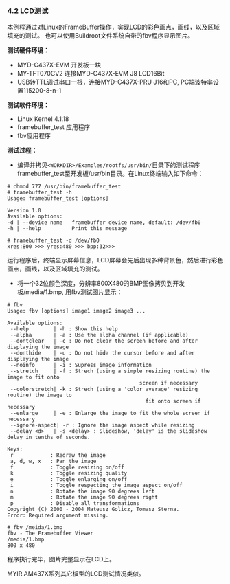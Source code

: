 ### 4.2 LCD测试

本例程通过对Linux的FrameBuffer操作，实现LCD的彩色画点，画线，以及区域填充的测试。 也可以使用Buildroot文件系统自带的fbv程序显示图片。

**测试硬件环境：**

* MYD-C437X-EVM 开发板一块  
* MY-TFT070CV2 连接MYD-C437X-EVM J8 LCD16Bit 
* USB转TTL调试串口一根，连接MYD-C437X-PRU J16和PC, PC端波特率设置115200-8-n-1

**测试软件环境：**

* Linux Kernel 4.1.18   
* framebuffer\_test 应用程序  
* fbv应用程序

**测试过程：**

* 编译并拷贝`<WORKDIR>/Examples/rootfs/usr/bin/`目录下的测试程序framebuffer\_test至开发板/usr/bin目录。在Linux终端输入如下命令：  

```
# chmod 777 /usr/bin/framebuffer_test
# framebuffer_test -h
Usage: framebuffer_test [options]

Version 1.0
Available options:
-d | --device name   framebuffer device name, default: /dev/fb0
-h | --help          Print this message

# framebuffer_test -d /dev/fb0
xres:800 >>> yres:480 >>> bpp:32>>>
```

运行程序后，终端显示屏幕信息，LCD屏幕会先后出现多种背景色，然后进行彩色画点，画线，以及区域填充的测试。

* 将一个32位颜色深度，分辨率800X480的BMP图像拷贝到开发板/media/1.bmp, 用fbv测试图片显示：  

```
# fbv
Usage: fbv [options] image1 image2 image3 ...

Available options:
 --help        | -h : Show this help
 --alpha       | -a : Use the alpha channel (if applicable)
 --dontclear   | -c : Do not clear the screen before and after displaying the image
 --donthide    | -u : Do not hide the cursor before and after displaying the image
 --noinfo      | -i : Supress image information
 --stretch     | -f : Strech (using a simple resizing routine) the image to fit onto
                                           screen if necessary
 --colorstretch| -k : Strech (using a 'color average' resizing routine) the image to 
                                             fit onto screen if necessary
 --enlarge     | -e : Enlarge the image to fit the whole screen if necessary
 --ignore-aspect| -r : Ignore the image aspect while resizing
 --delay <d>   | -s <delay> : Slideshow, 'delay' is the slideshow delay in tenths of seconds.

Keys:
 r            : Redraw the image
 a, d, w, x   : Pan the image
 f            : Toggle resizing on/off
 k            : Toggle resizing quality
 e            : Toggle enlarging on/off
 i            : Toggle respecting the image aspect on/off
 n            : Rotate the image 90 degrees left
 m            : Rotate the image 90 degrees right
 p            : Disable all transformations
Copyright (C) 2000 - 2004 Mateusz Golicz, Tomasz Sterna.
Error: Required argument missing.

# fbv /meida/1.bmp
fbv - The Framebuffer Viewer
/media/1.bmp
800 x 480
```

程序执行完毕，图片完整显示在LCD上。

MYIR AM437X系列其它板型的LCD测试情况类似。

